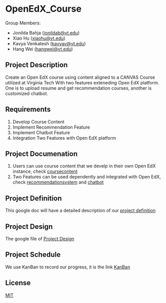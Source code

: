 # OpenEdX_Course
Group Members: 
* Jonilda Bahja (jonildab@vt.edu)
* Xiao Hu (xiaohu@vt.edu)
* Kavya Venkatesh (kavyav@vt.edu)
* Hang Wei (hangwei@vt.edu)

## Project Description

Create an Open EdX course using content aligned to a CANVAS Course utilized at Virginia Tech With two features exteneding Open EdX platform. One is to upload resume and get recommendation courses, another is customized chatbot.

## Requirements

1. Develop Course Content
2. Implement Recommendation Feature
3. Implement Chatbot Feature
4. Integration Two Features with Open EdX platform

## Project Documenation

1. Users can use course content that we develp in their own Open EdX instance, check [coursecontent](./CourseContent/README.md) 
2. Two Features can be used dependently and integrated with Open EdX, check [recommendationsystem](./RecommendationSystem/README.md) and [chatbot](./Chatbot/README.md)

## Project Definition
This google doc will have a detailed description of our [project definition](https://docs.google.com/document/d/1tpJ0md0m4MdL465Ara74Fs_J4_8csIGBpq9ic83vQcE/edit#)

## Project Design
The google file of [Project Design](https://docs.google.com/document/d/1Yfuxl1WteRZztBhGlTBhQCbr5fD0wYRs-hSMM8_Svh4/edit)

## Project Schedule
We use KanBan to record our progress, it is the link [KanBan](https://jonilda.atlassian.net/jira/core/projects/CAP/board?atlOrigin=eyJpIjoiYTYwMTk1YzFjNGFjNGI5OThhM2RhNDBmMTBmNjNiMjciLCJwIjoiaiJ9)

## License

[MIT](https://choosealicense.com/licenses/mit/)

